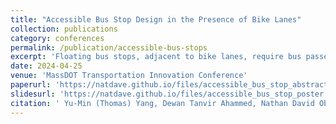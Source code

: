 ```yaml
---
title: "Accessible Bus Stop Design in the Presence of Bike Lanes"
collection: publications
category: conferences
permalink: /publication/accessible-bus-stops
excerpt: 'Floating bus stops, adjacent to bike lanes, require bus passengers to cross the bike lane to board or alight, creating challenges, especially for visually impaired and wheelchair users. This study examined different floating bus stop designs in Greater Boston, analyzing rider behavior and conflicts with bicyclists, and provides design recommendations to improve accessibility and safety.'
date: 2024-04-25
venue: 'MassDOT Transportation Innovation Conference'
paperurl: 'https://natdave.github.io/files/accessible_bus_stop_abstract.pdf'
slidesurl: 'https://natdave.github.io/files/accessible_bus_stop_poster.pdf'
citation: ' Yu-Min (Thomas) Yang, Dewan Tanvir Ahammed, Nathan David Obeng-Amoako, Eleni Christofa, Chengbo Ai, Peter Furth (April 2024). &quot;Accessible Bus Stop Design in the Presence of Bike Lanes.&quot; <i>2024 MassDOT Transportation Innovation Conference.</i>: Worcester, MA.'
---
```

